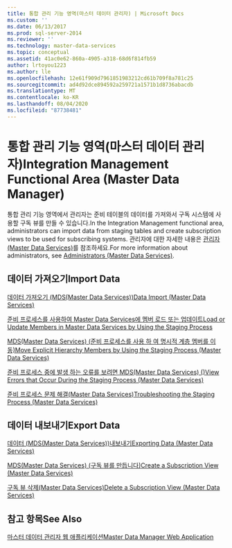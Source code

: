 ```yaml
---
title: 통합 관리 기능 영역(마스터 데이터 관리자) | Microsoft Docs
ms.custom: ''
ms.date: 06/13/2017
ms.prod: sql-server-2014
ms.reviewer: ''
ms.technology: master-data-services
ms.topic: conceptual
ms.assetid: 41ac0e62-860a-4905-a318-68d6f814fb59
author: lrtoyou1223
ms.author: lle
ms.openlocfilehash: 12e61f909d7961851983212cd61b709f8a781c25
ms.sourcegitcommit: ad4d92dce894592a259721a1571b1d8736abacdb
ms.translationtype: MT
ms.contentlocale: ko-KR
ms.lasthandoff: 08/04/2020
ms.locfileid: "87738481"
---
```

# <a name="integration-management-functional-area-master-data-manager"></a><span data-ttu-id="3775b-102">통합 관리 기능 영역(마스터 데이터 관리자)</span><span class="sxs-lookup"><span data-stu-id="3775b-102">Integration Management Functional Area (Master Data Manager)</span></span>
  <span data-ttu-id="3775b-103">통합 관리 기능 영역에서 관리자는 준비 테이블의 데이터를 가져와서 구독 시스템에 사용할 구독 뷰를 만들 수 있습니다.</span><span class="sxs-lookup"><span data-stu-id="3775b-103">In the Integration Management functional area, administrators can import data from staging tables and create subscription views to be used for subscribing systems.</span></span> <span data-ttu-id="3775b-104">관리자에 대한 자세한 내용은 [관리자&#40;Master Data Services&#41;](administrators-master-data-services.md)를 참조하세요.</span><span class="sxs-lookup"><span data-stu-id="3775b-104">For more information about administrators, see [Administrators &#40;Master Data Services&#41;](administrators-master-data-services.md).</span></span>  
  
## <a name="import-data"></a><span data-ttu-id="3775b-105">데이터 가져오기</span><span class="sxs-lookup"><span data-stu-id="3775b-105">Import Data</span></span>  
 [<span data-ttu-id="3775b-106">데이터 가져오기 &#40;MDS(Master Data Services)&#41;</span><span class="sxs-lookup"><span data-stu-id="3775b-106">Data Import &#40;Master Data Services&#41;</span></span>](overview-importing-data-from-tables-master-data-services.md)  
  
 [<span data-ttu-id="3775b-107">준비 프로세스를 사용하여 Master Data Services에 멤버 로드 또는 업데이트</span><span class="sxs-lookup"><span data-stu-id="3775b-107">Load or Update Members in Master Data Services by Using the Staging Process</span></span>](add-update-and-delete-data-master-data-services.md)  
  
 [<span data-ttu-id="3775b-108">MDS(Master Data Services) &#40;준비 프로세스를 사용 하 여 명시적 계층 멤버를 이동&#41;</span><span class="sxs-lookup"><span data-stu-id="3775b-108">Move Explicit Hierarchy Members by Using the Staging Process &#40;Master Data Services&#41;</span></span>](add-update-and-delete-data-master-data-services.md)  
  
 [<span data-ttu-id="3775b-109">준비 프로세스 중에 발생 하는 오류를 보려면 MDS(Master Data Services) &#40;&#41;</span><span class="sxs-lookup"><span data-stu-id="3775b-109">View Errors that Occur During the Staging Process &#40;Master Data Services&#41;</span></span>](view-errors-that-occur-during-staging-master-data-services.md)  
  
 [<span data-ttu-id="3775b-110">준비 프로세스 문제 해결(Master Data Services)</span><span class="sxs-lookup"><span data-stu-id="3775b-110">Troubleshooting the Staging Process (Master Data Services)</span></span>](https://social.technet.microsoft.com/wiki/contents/articles/troubleshooting-the-staging-process-master-data-services.aspx)  
  
## <a name="export-data"></a><span data-ttu-id="3775b-111">데이터 내보내기</span><span class="sxs-lookup"><span data-stu-id="3775b-111">Export Data</span></span>  
 [<span data-ttu-id="3775b-112">데이터 &#40;MDS(Master Data Services)&#41;내보내기</span><span class="sxs-lookup"><span data-stu-id="3775b-112">Exporting Data &#40;Master Data Services&#41;</span></span>](overview-exporting-data-master-data-services.md)  
  
 [<span data-ttu-id="3775b-113">MDS(Master Data Services) &#40;구독 뷰를 만듭니다&#41;</span><span class="sxs-lookup"><span data-stu-id="3775b-113">Create a Subscription View &#40;Master Data Services&#41;</span></span>](create-a-subscription-view-to-export-data-master-data-services.md)  
  
 [<span data-ttu-id="3775b-114">구독 뷰 삭제&#40;Master Data Services&#41;</span><span class="sxs-lookup"><span data-stu-id="3775b-114">Delete a Subscription View &#40;Master Data Services&#41;</span></span>](../../2014/master-data-services/delete-a-subscription-view-master-data-services.md)  
  
## <a name="see-also"></a><span data-ttu-id="3775b-115">참고 항목</span><span class="sxs-lookup"><span data-stu-id="3775b-115">See Also</span></span>  
 [<span data-ttu-id="3775b-116">마스터 데이터 관리자 웹 애플리케이션</span><span class="sxs-lookup"><span data-stu-id="3775b-116">Master Data Manager Web Application</span></span>](../../2014/master-data-services/master-data-manager-web-application.md)  
  
  
